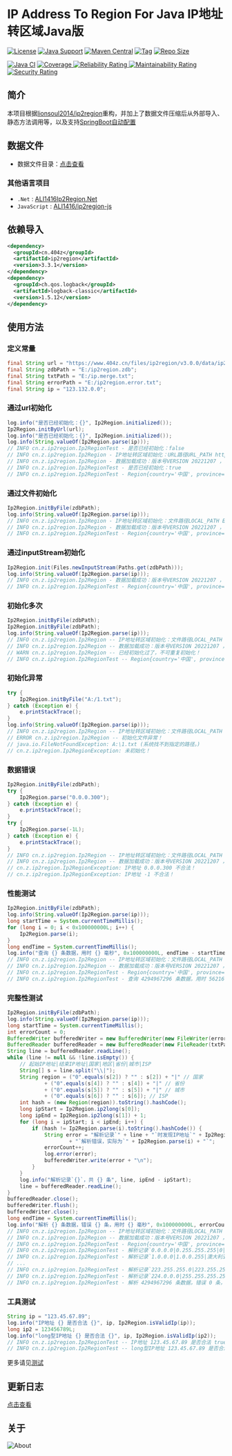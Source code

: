 # IP Address To Region For Java IP地址转区域Java版

[![License](https://img.shields.io/github/license/ALI1416/ip2region?label=License)](https://www.apache.org/licenses/LICENSE-2.0.txt)
[![Java Support](https://img.shields.io/badge/Java-8+-green)](https://openjdk.org/)
[![Maven Central](https://img.shields.io/maven-central/v/cn.404z/ip2region?label=Maven%20Central)](https://mvnrepository.com/artifact/cn.404z/ip2region)
[![Tag](https://img.shields.io/github/v/tag/ALI1416/ip2region?label=Tag)](https://github.com/ALI1416/ip2region/tags)
[![Repo Size](https://img.shields.io/github/repo-size/ALI1416/ip2region?label=Repo%20Size&color=success)](https://github.com/ALI1416/ip2region/archive/refs/heads/master.zip)

[![Java CI](https://github.com/ALI1416/ip2region/actions/workflows/ci.yml/badge.svg)](https://github.com/ALI1416/ip2region/actions/workflows/ci.yml)
[![Coverage](https://sonarcloud.io/api/project_badges/measure?project=ALI1416_ip2region&metric=coverage)
![Reliability Rating](https://sonarcloud.io/api/project_badges/measure?project=ALI1416_ip2region&metric=reliability_rating)
![Maintainability Rating](https://sonarcloud.io/api/project_badges/measure?project=ALI1416_ip2region&metric=sqale_rating)
![Security Rating](https://sonarcloud.io/api/project_badges/measure?project=ALI1416_ip2region&metric=security_rating)](https://sonarcloud.io/summary/new_code?id=ALI1416_ip2region)

## 简介

本项目根据[lionsoul2014/ip2region](https://github.com/lionsoul2014/ip2region)重构，并加上了数据文件压缩后从外部导入、静态方法调用等，以及支持[SpringBoot自动配置](https://github.com/ALI1416/ip2region-spring-boot-autoconfigure)

## 数据文件

- 数据文件目录：[点击查看](./data)

### 其他语言项目

- `.Net` : [ALI1416Ip2Region.Net](https://github.com/ALI1416/Ip2Region.Net)
- `JavaScript` : [ALI1416/ip2region-js](https://github.com/ALI1416/ip2region-js)

## 依赖导入

```xml
<dependency>
  <groupId>cn.404z</groupId>
  <artifactId>ip2region</artifactId>
  <version>3.3.1</version>
</dependency>
<dependency>
  <groupId>ch.qos.logback</groupId>
  <artifactId>logback-classic</artifactId>
  <version>1.5.12</version>
</dependency>
```

## 使用方法

### 定义常量

```java
final String url = "https://www.404z.cn/files/ip2region/v3.0.0/data/ip2region.zdb";
final String zdbPath = "E:/ip2region.zdb";
final String txtPath = "E:/ip.merge.txt";
final String errorPath = "E:/ip2region.error.txt";
final String ip = "123.132.0.0";
```

### 通过url初始化

```java
log.info("是否已经初始化：{}", Ip2Region.initialized());
Ip2Region.initByUrl(url);
log.info("是否已经初始化：{}", Ip2Region.initialized());
log.info(String.valueOf(Ip2Region.parse(ip)));
// INFO cn.z.ip2region.Ip2RegionTest - 是否已经初始化：false
// INFO cn.z.ip2region.Ip2Region - IP地址转区域初始化：URL路径URL_PATH https://www.404z.cn/files/ip2region/v3.0.0/data/ip2region.zdb
// INFO cn.z.ip2region.Ip2Region - 数据加载成功：版本号VERSION 20221207 ，校验码CRC32 68EDD841
// INFO cn.z.ip2region.Ip2RegionTest - 是否已经初始化：true
// INFO cn.z.ip2region.Ip2RegionTest - Region{country='中国', province='山东省', city='济宁市', isp='联通'}
```

### 通过文件初始化

```java
Ip2Region.initByFile(zdbPath);
log.info(String.valueOf(Ip2Region.parse(ip)));
// INFO cn.z.ip2region.Ip2Region - IP地址转区域初始化：文件路径LOCAL_PATH E:/ip2region.zdb
// INFO cn.z.ip2region.Ip2Region - 数据加载成功：版本号VERSION 20221207 ，校验码CRC32 68EDD841
// INFO cn.z.ip2region.Ip2RegionTest - Region{country='中国', province='山东省', city='济宁市', isp='联通'}
```

### 通过inputStream初始化

```java
Ip2Region.init(Files.newInputStream(Paths.get(zdbPath)));
log.info(String.valueOf(Ip2Region.parse(ip)));
// INFO cn.z.ip2region.Ip2Region - 数据加载成功：版本号VERSION 20221207 ，校验码CRC32 68EDD841
// INFO cn.z.ip2region.Ip2RegionTest - Region{country='中国', province='山东省', city='济宁市', isp='联通'}
```

### 初始化多次

```java
Ip2Region.initByFile(zdbPath);
Ip2Region.initByFile(zdbPath);
log.info(String.valueOf(Ip2Region.parse(ip)));
// INFO cn.z.ip2region.Ip2Region -- IP地址转区域初始化：文件路径LOCAL_PATH E:/ip2region.zdb
// INFO cn.z.ip2region.Ip2Region -- 数据加载成功：版本号VERSION 20221207 ，校验码CRC32 68EDD841
// WARN cn.z.ip2region.Ip2Region -- 已经初始化过了，不可重复初始化！
// INFO cn.z.ip2region.Ip2RegionTest -- Region{country='中国', province='山东省', city='济宁市', isp='联通'}
```

### 初始化异常

```java
try {
    Ip2Region.initByFile("A:/1.txt");
} catch (Exception e) {
    e.printStackTrace();
}
log.info(String.valueOf(Ip2Region.parse(ip)));
// INFO cn.z.ip2region.Ip2Region -- IP地址转区域初始化：文件路径LOCAL_PATH A:/1.txt
// ERROR cn.z.ip2region.Ip2Region -- 初始化文件异常！
// java.io.FileNotFoundException: A:\1.txt (系统找不到指定的路径。)
// cn.z.ip2region.Ip2RegionException: 未初始化！
```

### 数据错误

```java
Ip2Region.initByFile(zdbPath);
try {
    Ip2Region.parse("0.0.0.300");
} catch (Exception e) {
    e.printStackTrace();
}
try {
    Ip2Region.parse(-1L);
} catch (Exception e) {
    e.printStackTrace();
}
// INFO cn.z.ip2region.Ip2Region -- IP地址转区域初始化：文件路径LOCAL_PATH E:/ip2region.zdb
// INFO cn.z.ip2region.Ip2Region -- 数据加载成功：版本号VERSION 20221207 ，校验码CRC32 68EDD841
// cn.z.ip2region.Ip2RegionException: IP地址 0.0.0.300 不合法！
// cn.z.ip2region.Ip2RegionException: IP地址 -1 不合法！
```

### 性能测试

```java
Ip2Region.initByFile(zdbPath);
log.info(String.valueOf(Ip2Region.parse(ip)));
long startTime = System.currentTimeMillis();
for (long i = 0; i < 0x100000000L; i++) {
    Ip2Region.parse(i);
}
long endTime = System.currentTimeMillis();
log.info("查询 {} 条数据，用时 {} 毫秒", 0x100000000L, endTime - startTime);
// INFO cn.z.ip2region.Ip2Region -- IP地址转区域初始化：文件路径LOCAL_PATH E:/ip2region.zdb
// INFO cn.z.ip2region.Ip2Region -- 数据加载成功：版本号VERSION 20221207 ，校验码CRC32 68EDD841
// INFO cn.z.ip2region.Ip2RegionTest - Region{country='中国', province='山东省', city='济宁市', isp='联通'}
// INFO cn.z.ip2region.Ip2RegionTest - 查询 4294967296 条数据，用时 562161 毫秒
```

### 完整性测试

```java
Ip2Region.initByFile(zdbPath);
log.info(String.valueOf(Ip2Region.parse(ip)));
long startTime = System.currentTimeMillis();
int errorCount = 0;
BufferedWriter bufferedWriter = new BufferedWriter(new FileWriter(errorPath));
BufferedReader bufferedReader = new BufferedReader(new FileReader(txtPath));
String line = bufferedReader.readLine();
while (line != null && !line.isEmpty()) {
    // 起始IP地址|结束IP地址|国家|地区|省份|城市|ISP
    String[] s = line.split("\\|");
    String region = ("0".equals(s[2]) ? "" : s[2]) + "|" // 国家
            + ("0".equals(s[4]) ? "" : s[4]) + "|" // 省份
            + ("0".equals(s[5]) ? "" : s[5]) + "|" // 城市
            + ("0".equals(s[6]) ? "" : s[6]); // ISP
    int hash = (new Region(region)).toString().hashCode();
    long ipStart = Ip2Region.ip2long(s[0]);
    long ipEnd = Ip2Region.ip2long(s[1]) + 1;
    for (long i = ipStart; i < ipEnd; i++) {
        if (hash != Ip2Region.parse(i).toString().hashCode()) {
            String error = "解析记录`" + line + "`时发现IP地址`" + Ip2Region.long2ip(i) //
                    + "`解析错误，实际为`" + Ip2Region.parse(i) + "`";
            errorCount++;
            log.error(error);
            bufferedWriter.write(error + "\n");
        }
    }
    log.info("解析记录`{}`，共 {} 条", line, ipEnd - ipStart);
    line = bufferedReader.readLine();
}
bufferedReader.close();
bufferedWriter.flush();
bufferedWriter.close();
long endTime = System.currentTimeMillis();
log.info("解析 {} 条数据，错误 {} 条，用时 {} 毫秒", 0x100000000L, errorCount, endTime - startTime);
// INFO cn.z.ip2region.Ip2Region -- IP地址转区域初始化：文件路径LOCAL_PATH E:/ip2region.zdb
// INFO cn.z.ip2region.Ip2Region -- 数据加载成功：版本号VERSION 20221207 ，校验码CRC32 68EDD841
// INFO cn.z.ip2region.Ip2RegionTest - Region{country='中国', province='山东省', city='济宁市', isp='联通'}
// INFO cn.z.ip2region.Ip2RegionTest - 解析记录`0.0.0.0|0.255.255.255|0|0|0|内网IP|内网IP`，共 16777216 条
// INFO cn.z.ip2region.Ip2RegionTest - 解析记录`1.0.0.0|1.0.0.255|澳大利亚|0|0|0|0`，共 256 条
// ...
// INFO cn.z.ip2region.Ip2RegionTest - 解析记录`223.255.255.0|223.255.255.255|澳大利亚|0|0|0|0`，共 256 条
// INFO cn.z.ip2region.Ip2RegionTest - 解析记录`224.0.0.0|255.255.255.255|0|0|0|内网IP|内网IP`，共 536870912 条
// INFO cn.z.ip2region.Ip2RegionTest - 解析 4294967296 条数据，错误 0 条，用时 869132 毫秒
```

### 工具测试

```java
String ip = "123.45.67.89";
log.info("IP地址 {} 是否合法 {}", ip, Ip2Region.isValidIp(ip));
long ip2 = 123456789L;
log.info("long型IP地址 {} 是否合法 {}", ip, Ip2Region.isValidIp(ip2));
// INFO cn.z.ip2region.Ip2RegionTest -- IP地址 123.45.67.89 是否合法 true
// INFO cn.z.ip2region.Ip2RegionTest -- long型IP地址 123.45.67.89 是否合法 true
```

更多请见[测试](./src/test)

## 更新日志

[点击查看](./CHANGELOG.md)

## 关于

<picture>
  <source media="(prefers-color-scheme: dark)" srcset="https://www.404z.cn/images/about.dark.svg">
  <img alt="About" src="https://www.404z.cn/images/about.light.svg">
</picture>

